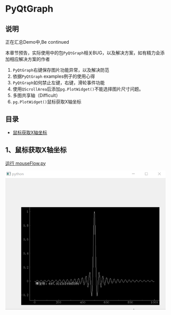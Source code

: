 # PyQtGraph

## 说明

正在汇总Demo中,Be continued

本章节预告，实际使用中的包`PyQtGraph`相关BUG，以及解决方案，如有精力会添加相应解决方案的作者

1. `PyQtGraph`右键保存图片功能异常，以及解决防范
2. 依据`PyQtGraph` examples例子的使用心得
3. `PyQtGraph`如何禁止左键，右键，滑轮事件功能
4. 使用`QScrollArea`后添加`pg.PlotWidget()`不能选择图片尺寸问题。
5. 多图共享轴（Difficult）
6. `pg.PlotWidget()`鼠标获取X轴坐标

## 目录
- [鼠标获取X轴坐标](#1、鼠标获取X轴坐标)

## 1、鼠标获取X轴坐标
[运行 mouseFlow.py](mouseFlow.py)

![mouseFlow](ScreenShot/mouseFlow.gif)